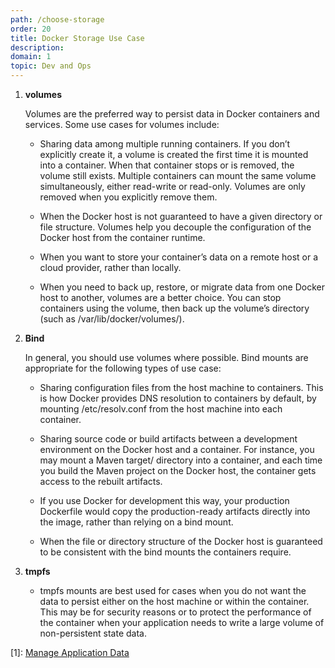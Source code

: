 ```yaml
---
path: /choose-storage
order: 20
title: Docker Storage Use Case
description: 
domain: 1
topic: Dev and Ops
---
```


1. **volumes**

    Volumes are the preferred way to persist data in Docker containers and services. Some use cases for volumes include:

    * Sharing data among multiple running containers. If you don’t explicitly create it, a volume is created the first time it is mounted into a container. When that container stops or is removed, the volume still exists. Multiple containers can mount the same volume simultaneously, either read-write or read-only. Volumes are only removed when you explicitly remove them.

    * When the Docker host is not guaranteed to have a given directory or file structure. Volumes help you decouple the configuration of the Docker host from the container runtime.

    * When you want to store your container’s data on a remote host or a cloud provider, rather than locally.

    * When you need to back up, restore, or migrate data from one Docker host to another, volumes are a better choice. You can stop containers using the volume, then back up the volume’s directory (such as /var/lib/docker/volumes/<volume-name>).

2.  **Bind**

    In general, you should use volumes where possible. Bind mounts are appropriate for the following types of use case:

    * Sharing configuration files from the host machine to containers. This is how Docker provides DNS resolution to containers by default, by mounting /etc/resolv.conf from the host machine into each container.

    * Sharing source code or build artifacts between a development environment on the Docker host and a container. For instance, you may mount a Maven target/ directory into a container, and each time you build the Maven project on the Docker host, the container gets access to the rebuilt artifacts.

    * If you use Docker for development this way, your production Dockerfile would copy the production-ready artifacts directly into the image, rather than relying on a bind mount.

    * When the file or directory structure of the Docker host is guaranteed to be consistent with the bind mounts the containers require.

3.  **tmpfs** 

    * tmpfs mounts are best used for cases when you do not want the data to persist either on the host machine or within the container. This may be for security reasons or to protect the performance of the container when your application needs to write a large volume of non-persistent state data.


[1]: [Manage Application Data ](https://docs.docker.com/storage/bind-mounts/)